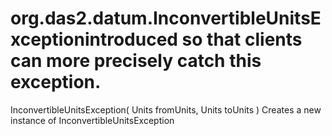 # org.das2.datum.InconvertibleUnitsExceptionintroduced so that clients can more precisely catch this exception.
InconvertibleUnitsException( Units fromUnits, Units toUnits )
Creates a new instance of InconvertibleUnitsException

